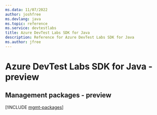 ```yaml
---
ms.data: 11/07/2022
author: joshfree
ms.devlang: java
ms.topic: reference
ms.service: devtestlabs
title: Azure DevTest Labs SDK for Java
description: Reference for Azure DevTest Labs SDK for Java
ms.author: jfree
---
```

# Azure DevTest Labs SDK for Java - preview

## Management packages - preview
[!INCLUDE [mgmt-packages](devtest-labs-mgmt-index.md)]